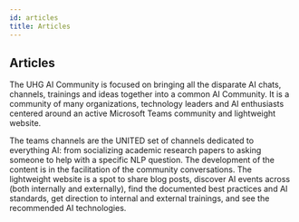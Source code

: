 ```yaml
---
id: articles
title: Articles
---
```


## Articles


The UHG AI Community is focused on bringing all the disparate AI chats, channels, trainings and ideas together into a common AI Community. It is a community of many organizations, technology leaders and AI enthusiasts centered around an active Microsoft Teams community and lightweight website. 

The teams channels are the UNITED set of channels dedicated to everything AI:  from socializing academic research papers to asking someone to help with a specific NLP question. The development of the content is in the facilitation of the community conversations. The lightweight website is a spot to share blog posts, discover AI events across (both internally and externally), find the documented best practices and AI standards, get direction to internal and external trainings, and see the recommended AI technologies.



